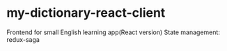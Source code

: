 # my-dictionary-react-client
Frontend for small English learning app(React version)
State management: redux-saga
